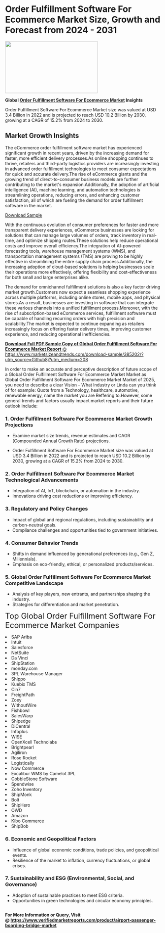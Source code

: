 <H1>Order Fulfillment Software For Ecommerce Market Size, Growth and Forecast from 2024 - 2031</H1><img class="aligncenter size-medium wp-image-584254" src="https://thirdeyenews.in/wp-content/uploads/2024/09/Global-Market-Research-300x168.jpeg" alt="" width="300" height="168" /><p><strong>Global&nbsp;<a href="https://www.marketsizeandtrends.com/download-sample/385202/?utm_source=Github8j?utm_medium=208">Order Fulfillment Software For Ecommerce Market</a> Insights</strong></p><p>Order Fulfillment Software For Ecommerce Market size was valued at USD 3.4 Billion in 2022 and is projected to reach USD 10.2 Billion by 2030, growing at a CAGR of 15.2% from 2024 to 2030.</p><p><h2>Market Growth Insights</h2> <p>The eCommerce order fulfillment software market has experienced significant growth in recent years, driven by the increasing demand for faster, more efficient delivery processes.As online shopping continues to thrive, retailers and third-party logistics providers are increasingly investing in advanced order fulfillment technologies to meet consumer expectations for quick and accurate delivery.The rise of eCommerce giants and the growing trend of direct-to-consumer business models are further contributing to the market's expansion.Additionally, the adoption of artificial intelligence (AI), machine learning, and automation technologies is streamlining operations, reducing errors, and enhancing customer satisfaction, all of which are fueling the demand for order fulfillment software in the market.</p> <p><a href="#">Download Sample</a></p> <p>With the continuous evolution of consumer preferences for faster and more transparent delivery experiences, eCommerce businesses are looking for solutions that can manage large volumes of orders, track inventory in real-time, and optimize shipping routes.These solutions help reduce operational costs and improve overall efficiency.The integration of AI-powered forecasting tools, warehouse management systems (WMS), and transportation management systems (TMS) are proving to be highly effective in streamlining the entire supply chain process.Additionally, the increasing adoption of cloud-based solutions is helping businesses scale their operations more effectively, offering flexibility and cost-effectiveness for both small and large enterprises alike.</p> <p>The demand for omnichannel fulfillment solutions is also a key factor driving market growth.Customers now expect a seamless shopping experience across multiple platforms, including online stores, mobile apps, and physical stores.As a result, businesses are investing in software that can integrate these various channels into a unified fulfillment process.Moreover, with the rise of subscription-based eCommerce services, fulfillment software must be capable of handling recurring orders with high precision and scalability.The market is expected to continue expanding as retailers increasingly focus on offering faster delivery times, improving customer experience, and reducing operational inefficiencies.</p> <p><a href="#"></p><p><span class=""><strong>Download Full PDF Sample Copy of Global Order Fulfillment Software For Ecommerce Market Report</strong> @ <a href="https://www.marketsizeandtrends.com/download-sample/385202/?utm_source=Github8j?utm_medium=208" target="_blank">https://www.marketsizeandtrends.com/download-sample/385202/?utm_source=Github8j?utm_medium=208</a></span></p><p>In order to make an accurate and perceptive description of future scope of a Global&nbsp;Order Fulfillment Software For Ecommerce Market Market as Global&nbsp;Order Fulfillment Software For Ecommerce Market Market of 2025, you need to describe a clear Vision &ndash; What Industry or Linda can you think of for example: Quote from a Technology, healthcare, automotive, renewable energy, name the market you are Reffering to.However, some general trends and factors usually impact market reports and their future outlook include:</p><h3>1.&nbsp;<strong>Order Fulfillment Software For Ecommerce Market Growth Projections</strong></h3><ul><li>Examine market size trends, revenue estimates and CAGR (Compounded Annual Growth Rate) projections.</li><li><p>Order Fulfillment Software For Ecommerce Market size was valued at USD 3.4 Billion in 2022 and is projected to reach USD 10.2 Billion by 2030, growing at a CAGR of 15.2% from 2024 to 2030.</p></li></ul><h3>2.&nbsp;<strong>Order Fulfillment Software For Ecommerce Market Technological Advancements</strong></h3><ul><li>Integration of AI, IoT, blockchain, or automation in the industry.</li><li>Innovations driving cost reductions or improving efficiency.</li></ul><h3>3.&nbsp;<strong>Regulatory and Policy Changes</strong></h3><ul><li>Impact of global and regional regulations, including sustainability and carbon-neutral goals.</li><li>Compliance challenges and opportunities tied to government initiatives.</li></ul><h3>4.&nbsp;<strong>Consumer Behavior Trends</strong></h3><ul><li>Shifts in demand influenced by generational preferences (e.g., Gen Z, Millennials).</li><li>Emphasis on eco-friendly, ethical, or personalized products/services.</li></ul><h3>5.&nbsp;<strong>Global Order Fulfillment Software For Ecommerce Market Competitive Landscape</strong></h3><ul><li>Analysis of key players, new entrants, and partnerships shaping the industry.</li><li>Strategies for differentiation and market penetration.</li></ul><p data-pm-slice="1 1 []"><span style="color: inherit; font-family: inherit; font-size: 25px;">Top Global Order Fulfillment Software For Ecommerce Market Companies</span></p><div class="" data-test-id=""><p><li>SAP Ariba</li><li> Intuit</li><li> Salesforce</li><li> NetSuite</li><li> Da Vinci</li><li> ShipStation</li><li> monday.com</li><li> 3PL Warehouse Manager</li><li> Shippo</li><li> Kuebix TMS</li><li> Cin7</li><li> FreightPath</li><li> Zoey</li><li> WithoutWire</li><li> Fishbowl</li><li> SalesWarp</li><li> Shipedge</li><li> DiCentral</li><li> Infoplus</li><li> WISE</li><li> OpenXcell Technolabs</li><li> Brightpearl</li><li> Agiliron</li><li> Rose Rocket</li><li> Logistically</li><li> Now Commerce</li><li> Excalibur WMS by Camelot 3PL</li><li> CobbleStone Software</li><li> Spendwise</li><li> Zoho Inventory</li><li> ShipMonk</li><li> Bolt</li><li> ShipHero</li><li> OWD</li><li> Amazon</li><li> Kibo Commerce</li><li> ShipBob</li></p></div><h3>6.&nbsp;<strong>Economic and Geopolitical Factors</strong></h3><ul><li>Influence of global economic conditions, trade policies, and geopolitical events.</li><li>Resilience of the market to inflation, currency fluctuations, or global crises.</li></ul><h3>7.&nbsp;<strong>Sustainability and ESG (Environmental, Social, and Governance)</strong></h3><ul><li>Adoption of sustainable practices to meet ESG criteria.</li><li>Opportunities in green technologies and circular economy principles.</li></ul><h2><strong style="font-size: 14px;">For More Information or Query, Visit @&nbsp;</strong><a style="background-color: #ffffff; font-size: 14px;" href="https://www.marketsizeandtrends.com/report/order-fulfillment-software-for-ecommerce-market/" target="_blank">https://www.verifiedmarketreports.com/product/airport-passenger-boarding-bridge-market</a></h2>